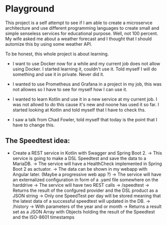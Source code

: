 # Playground

This project is a self attempt to see if I am able to create a microservce architecture and use different programming languages to create small and simple senseless services for educational purpose. Well, not 100 percent. My wife asked me about a weather forecast and I thought that I should automize this by using some weather API.

To be honest, this whole project is about learning.
- I want to use Docker now for a while and my current job does not allow using Docker. I started learning it, couldn't use it. Told myself I will do something and use it in private. Never did it. 

- I wanted to use Prometheus and Grafana in a project in my job, this was not allowes so I have to see for myself how I can use it.

- I wanted to learn Kotlin and use it in a new service at my current job. I was not allowd to do this cause it's new and noone has used it so far. I started looking at Kotlin and told myself that I have to check ths.

- I saw a talk from Chad Fowler, told myself that today is the point that I have to change this.

## The Speedtest idea:
- Create a REST service in Kotlin with Swagger and Spring Boot 2. 
  -> This service is going to make a DSL Speedtest and save the data to a MariaDB.
  -> The service will have a HealthCheck implemented in Spring Boot 2 as actuator.
  -> The data can be shown in my webapp with Angular later. (Maybe a progressive web app ?)
  -> The service will have an externalized configuration in form of a .yaml file somewhere on the harddrive 
  -> The service will have two REST calls
      -> /speedtest
          -> Returns the result of the confgured provider and the DSL product as a JSON string
          -> Only one SpeedTest per day will be stored meaning that the latest data of a successful speedtest will updated in the DB.
      -> /history 
          -> With parameters of the year and or month
          -> Returns a result set as a JSON Array with Objects holding the result of the Speedtest and the ISO-8601 timestamps 
